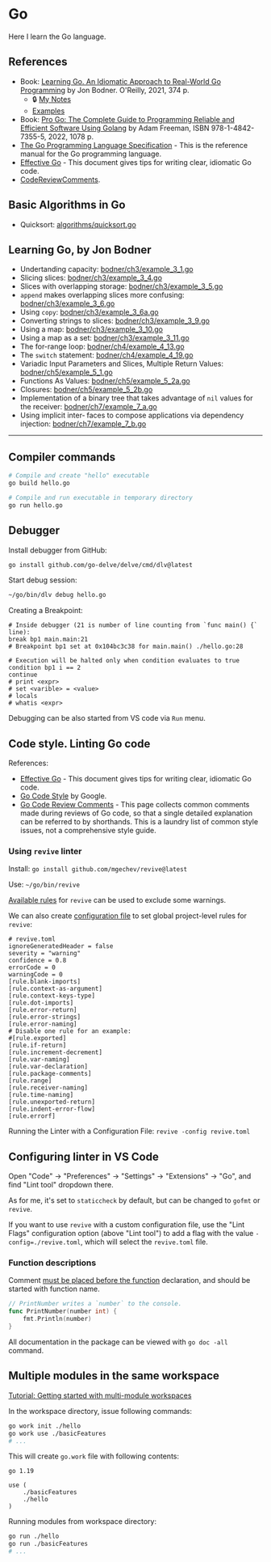 # Go

Here I learn the Go language.

## References

- Book: [Learning Go. An Idiomatic Approach to Real-World Go Programming](http://library.hazadus.ru/books/82/details/) by Jon Bodner. O'Reilly, 2021, 374 p.
	- 🔒 [My Notes](https://github.com/hazadus/Hazadus-Vault/blob/main/Dev/Reading/Learning%20Go%20(Bodner).md)
	- [Examples](https://github.com/hazadus/go-hello/tree/main/bodner)
- Book: [Pro Go: The Complete Guide to Programming Reliable and Efficient Software
  Using Golang](https://doi.org/10.1007/978-1-4842-7355-5) by Adam Freeman, ISBN 978-1-4842-7355-5, 2022, 1078 p.
- [The Go Programming Language Specification](https://go.dev/ref/spec) - This is the reference manual for the Go programming language.
- [Effective Go](https://go.dev/doc/effective_go) - This document gives tips for writing clear, idiomatic Go code.
- [CodeReviewComments](https://github.com/golang/go/wiki/CodeReviewComments).

## Basic Algorithms in Go

- Quicksort: [algorithms/quicksort.go](algorithms/quicksort.go)

## Learning Go, by Jon Bodner

- Undertanding capacity: [bodner/ch3/example_3_1.go](bodner/ch3/example_3_1.go)
- Slicing slices: [bodner/ch3/example_3_4.go](bodner/ch3/example_3_4.go)
- Slices with overlapping storage: [bodner/ch3/example_3_5.go](bodner/ch3/example_3_5.go)
- `append` makes overlapping slices more confusing: [bodner/ch3/example_3_6.go](bodner/ch3/example_3_6.go)
- Using `copy`: [bodner/ch3/example_3_6a.go](bodner/ch3/example_3_6a.go)
- Converting strings to slices: [bodner/ch3/example_3_9.go](bodner/ch3/example_3_9.go)
- Using a map: [bodner/ch3/example_3_10.go](bodner/ch3/example_3_10.go)
- Using a map as a set: [bodner/ch3/example_3_11.go](bodner/ch3/example_3_11.go)
- The for-range loop: [bodner/ch4/example_4_13.go](bodner/ch4/example_4_13.go)
- The `switch` statement: [bodner/ch4/example_4_19.go](bodner/ch4/example_4_19.go)
- Variadic Input Parameters and Slices, Multiple Return Values: [bodner/ch5/example_5_1.go](bodner/ch5/example_5_1.go)
- Functions As Values: [bodner/ch5/example_5_2a.go](bodner/ch5/example_5_2a.go)
- Closures: [bodner/ch5/example_5_2b.go](bodner/ch5/example_5_2b.go)
- Implementation of a binary tree that takes advantage of `nil` values for the receiver: [bodner/ch7/example_7_a.go](bodner/ch7/example_7_a.go)
- Using implicit inter‐ faces to compose applications via dependency injection: [bodner/ch7/example_7_b.go](bodner/ch7/example_7_b.go)

----

## Compiler commands

```bash
# Compile and create "hello" executable
go build hello.go

# Compile and run executable in temporary directory
go run hello.go
```

## Debugger

Install debugger from GitHub:

```bash
go install github.com/go-delve/delve/cmd/dlv@latest
```

Start debug session:

```bash
~/go/bin/dlv debug hello.go
```

Creating a Breakpoint:

```
# Inside debugger (21 is number of line counting from `func main() {` line):
break bp1 main.main:21
# Breakpoint bp1 set at 0x104bc3c38 for main.main() ./hello.go:28

# Execution will be halted only when condition evaluates to true
condition bp1 i == 2
continue
# print <expr>
# set <varible> = <value>
# locals
# whatis <expr>
```

Debugging can be also started from VS code via `Run` menu.

## Code style. Linting Go code

References:

- [Effective Go](https://go.dev/doc/effective_go) - This document gives tips for writing clear, idiomatic Go code.
- [Go Code Style](https://google.github.io/styleguide/go/decisions) by Google.
- [Go Code Review Comments](https://github.com/golang/go/wiki/CodeReviewComments) - This page collects common comments made during reviews of Go code, so that a single detailed explanation can be referred to by shorthands. This is a laundry list of common style issues, not a comprehensive style guide.

### Using `revive` linter

Install: `go install github.com/mgechev/revive@latest`

Use: `~/go/bin/revive`

[Available rules](https://github.com/mgechev/revive#available-rules) for `revive` can be used to exclude some warnings.

We can also create [configuration file](https://github.com/mgechev/revive#configuration) to set global project-level rules for `revive`:

```
# revive.toml
ignoreGeneratedHeader = false
severity = "warning"
confidence = 0.8
errorCode = 0
warningCode = 0
[rule.blank-imports]
[rule.context-as-argument]
[rule.context-keys-type]
[rule.dot-imports]
[rule.error-return]
[rule.error-strings]
[rule.error-naming]
# Disable one rule for an example:
#[rule.exported]
[rule.if-return]
[rule.increment-decrement]
[rule.var-naming]
[rule.var-declaration]
[rule.package-comments]
[rule.range]
[rule.receiver-naming]
[rule.time-naming]
[rule.unexported-return]
[rule.indent-error-flow]
[rule.errorf]
```

Running the Linter with a Configuration File: `revive -config revive.toml`

## Configuring linter in VS Code

Open "Code" -> "Preferences" -> "Settings" -> "Extensions" -> "Go", and find "Lint tool" dropdown there.

As for me, it's set to `staticcheck` by default, but can be changed to `gofmt` or `revive`.

If you want to use `revive` with a custom configuration file, use the "Lint Flags" configuration option (above "Lint tool") to add a flag with the value `-config=./revive.toml`, which will select the `revive.toml` file.

### Function descriptions

Comment [must be placed before the function](https://go.dev/doc/comment) declaration, and should be started with function name.

```go
// PrintNumber writes a `number` to the console.
func PrintNumber(number int) {
	fmt.Println(number)
}
```

All documentation in the package can be viewed with `go doc -all` command.

## Multiple modules in the same workspace

[Tutorial: Getting started with multi-module workspaces](https://go.dev/doc/tutorial/workspaces)

In the workspace directory, issue following commands:

```bash
go work init ./hello
go work use ./basicFeatures
# ...
```

This will create `go.work` file with following contents:

```
go 1.19

use (
	./basicFeatures
	./hello
)
```

Running modules from workspace directory:

```bash
go run ./hello
go run ./basicFeatures
# ...
```
